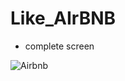 # Like_AIrBNB
- complete screen

![Airbnb](https://user-images.githubusercontent.com/86955873/215414905-d828a040-b532-4b9b-90d4-5b503b482262.PNG)
